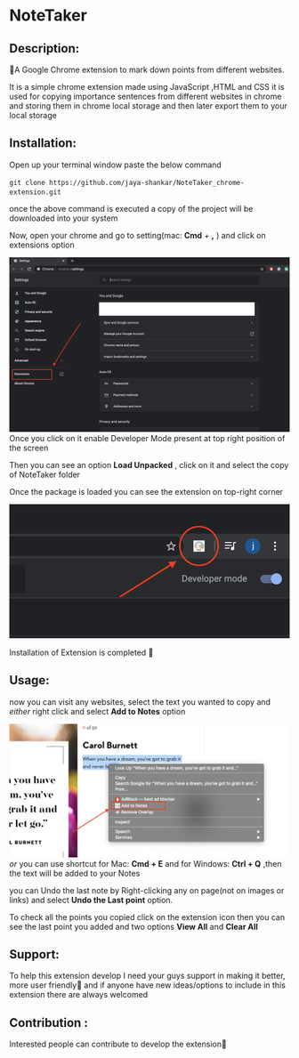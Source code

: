 # NoteTaker


## Description:
  📝A Google Chrome extension to mark down points from different websites.
  
  It is a simple chrome extension made using JavaScript ,HTML and CSS it is used for copying importance sentences from different websites in chrome and storing them in chrome local storage and then later export them to your local storage


## Installation:
  Open up your terminal window paste the below command
  
` git clone https://github.com/jaya-shankar/NoteTaker_chrome-extension.git `

once the above command is executed a copy of the project will be downloaded into your system

Now, open your chrome and go to setting(mac: __Cmd__ + __,__ ) and click on extensions option 


![Image extension option](/ReadmeImgs/extensionoption.png)
Once you click on it enable Developer Mode present at top right position of the screen

Then you can see an option __Load Unpacked__ , click on it and select the copy of NoteTaker folder

Once the package is loaded you can see the extension on top-right corner


![Image extension icon](/ReadmeImgs/icon.png)

Installation of Extension is completed 🤗


## Usage:

now you can visit any websites, select the text you wanted to copy and *either* right click and select __Add to Notes__ option


![Image example](/ReadmeImgs/example.png)
*or* you can use shortcut for Mac: __Cmd + E__  and for Windows: __Ctrl + Q__   ,then the text will be added to your Notes

you can Undo the last note by Right-clicking any on page(not on images or links) and select __Undo the Last point__ option.

To check all the points you copied click on the extension icon then you can see the last point you added and two options __View All__ and __Clear All__


## Support:

To help this extension develop I need your guys support in making it better, more user friendly🤝 and if anyone have new ideas/options to  include in this extension there are always welcomed 


## Contribution :
Interested people can contribute to develop the extension🙌





